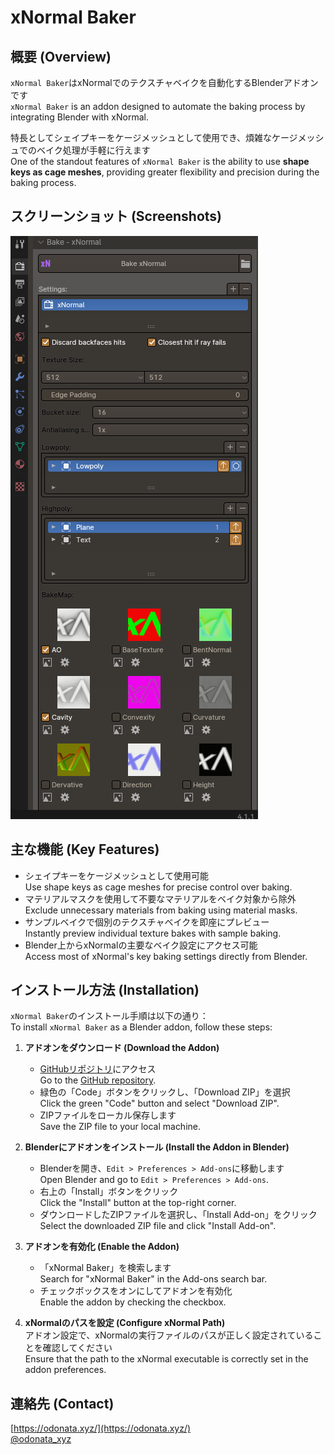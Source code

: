 # xNormal Baker

## 概要 (Overview)
`xNormal Baker`はxNormalでのテクスチャベイクを自動化するBlenderアドオンです  
`xNormal Baker` is an addon designed to automate the baking process by integrating Blender with xNormal.

特長としてシェイプキーをケージメッシュとして使用でき、煩雑なケージメッシュでのベイク処理が手軽に行えます  
One of the standout features of `xNormal Baker` is the ability to use **shape keys as cage meshes**, providing greater flexibility and precision during the baking process.

## スクリーンショット (Screenshots)
![xnormal_baker UI](doc/screenshot_00.png)

## 主な機能 (Key Features)
- シェイプキーをケージメッシュとして使用可能  
  Use shape keys as cage meshes for precise control over baking.
- マテリアルマスクを使用して不要なマテリアルをベイク対象から除外  
  Exclude unnecessary materials from baking using material masks.
- サンプルベイクで個別のテクスチャベイクを即座にプレビュー  
  Instantly preview individual texture bakes with sample baking.
- Blender上からxNormalの主要なベイク設定にアクセス可能  
  Access most of xNormal's key baking settings directly from Blender.

## インストール方法 (Installation)
`xNormal Baker`のインストール手順は以下の通り：  
To install `xNormal Baker` as a Blender addon, follow these steps:

1. **アドオンをダウンロード (Download the Addon)**  
   - [GitHubリポジトリ](https://github.com/your-repo/xnormal_baker)にアクセス  
     Go to the [GitHub repository](https://github.com/your-repo/xnormal_baker).
   - 緑色の「Code」ボタンをクリックし、「Download ZIP」を選択  
     Click the green "Code" button and select "Download ZIP".
   - ZIPファイルをローカル保存します  
     Save the ZIP file to your local machine.

2. **Blenderにアドオンをインストール (Install the Addon in Blender)**  
   - Blenderを開き、`Edit > Preferences > Add-ons`に移動します  
     Open Blender and go to `Edit > Preferences > Add-ons`.
   - 右上の「Install」ボタンをクリック  
     Click the "Install" button at the top-right corner.
   - ダウンロードしたZIPファイルを選択し、「Install Add-on」をクリック  
     Select the downloaded ZIP file and click "Install Add-on".

3. **アドオンを有効化 (Enable the Addon)**  
   - 「xNormal Baker」を検索します  
     Search for "xNormal Baker" in the Add-ons search bar.
   - チェックボックスをオンにしてアドオンを有効化  
     Enable the addon by checking the checkbox.

4. **xNormalのパスを設定 (Configure xNormal Path)**  
   アドオン設定で、xNormalの実行ファイルのパスが正しく設定されていることを確認してください  
   Ensure that the path to the xNormal executable is correctly set in the addon preferences.

## 連絡先 (Contact)
[https://odonata.xyz/](https://odonata.xyz/)  
[@odonata_xyz](https://twitter.com/odonata_xyz)